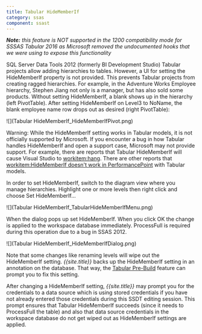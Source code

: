 ```yaml
---
title: Tabular HideMemberIf
category: ssas
component: ssast
---
```


_**Note:** this feature is NOT supported in the 1200 compatibility mode for SSSAS Tabular 2016 as Microsoft removed the undocumented hooks that we were using to expose this functionality_

SQL Server Data Tools 2012 (formerly BI Development Studio) Tabular projects allow adding hierarchies to tables. However, a UI for setting the HideMemberIf property is not provided. This prevents Tabular projects from creating ragged hierarchies. For example, in the Adventure Works Employee hierarchy, Stephen Jiang not only is a manager, but has also sold some products. Without setting HideMemberIf, a blank shows up in the hierarchy (left PivotTable). After setting HideMemberIf on Level3 to NoName, the blank employee name row drops out as desired (right PivotTable):

![](Tabular HideMemberIf_HideMemberIfPivot.png)

Warning: While the HideMemberIf setting works in Tabular models, it is not officially supported by Microsoft. If you encounter a bug in how Tabular handles HideMemberIf and open a support case, Microsoft may not provide support. For example, there are reports that Tabular HideMemberIf will cause Visual Studio to [workitem:hang](35428). There are other reports that [workitem:HideMemberIf doesn't work in PerformancePoint](33002) with Tabular models.

In order to set HideMemberIf, switch to the diagram view where you manage hierarchies. Highlight one or more levels then right click and choose Set HideMemberIf...

![](Tabular HideMemberIf_TabularHideMemberIfMenu.png)

When the dialog pops up set HideMemberIf. When you click OK the change is applied to the workspace database immediately. ProcessFull is required during this operation due to a bug in SSAS 2012.

![](Tabular HideMemberIf_HideMemberIfDialog.png)

Note that some changes like renaming levels will wipe out the HideMemberIf setting. *{{site.title}}* backs up the HideMemberIf setting in an annotation on the database. That way, the [Tabular Pre-Build](Tabular-Pre-Build) feature can prompt you to fix this setting.

After changing a HideMemberIf setting, *{{site.title}}* may prompt you for the credentials to a data source which is using stored credentials if you have not already entered those credentials during this SSDT editing session. This prompt ensures that Tabular HideMemberIf succeeds (since it needs to ProcessFull the table) and also that data source credentials in the workspace database do not get wiped out as HideMemberIf settings are applied.